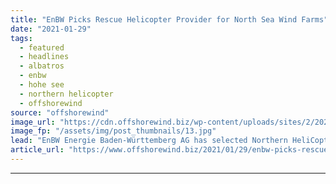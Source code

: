 ```yaml
---
title: "EnBW Picks Rescue Helicopter Provider for North Sea Wind Farms"
date: "2021-01-29"
tags: 
  - featured
  - headlines
  - albatros
  - enbw
  - hohe see
  - northern helicopter
  - offshorewind
source: "offshorewind"
image_url: "https://cdn.offshorewind.biz/wp-content/uploads/sites/2/2021/01/29102011/EnBW-Picks-Rescue-Helicopter-Provider-for-North-Sea-Wind-Farms.jpg"
image_fp: "/assets/img/post_thumbnails/13.jpg"
lead: "EnBW Energie Baden-Württemberg AG has selected Northern HeliCopter GmbH to provide a rescue helicopter"
article_url: "https://www.offshorewind.biz/2021/01/29/enbw-picks-rescue-helicopter-provider-for-north-sea-wind-farms/"
---
```


---
